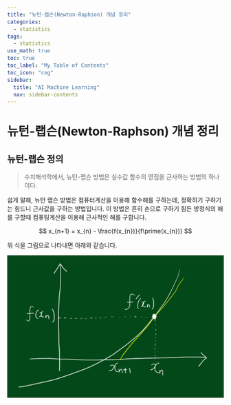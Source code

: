 ```yaml
---
title: "뉴턴-랩슨(Newton-Raphson) 개념 정리" 
categories:
  - statistics
tags:
  - statistics
use_math: true
toc: true
toc_label: "My Table of Contents"
toc_icon: "cog"
sidebar:
  title: "AI Machine Learning"
  nav: sidebar-contents
---
```


# 뉴턴-랩슨(Newton-Raphson) 개념 정리

## 뉴턴-랩슨 정의

> 수치해석학에서, 뉴턴-랩슨 방법은 실수값 함수의 영점을 근사하는 방법의 하나이다. 

쉽게 말해, 뉴턴 랩슨 방법은 컴퓨터계산을 이용해 함수해를 구하는데, 정확하기 구하기는 힘드니 근사값을 구하는 방법입니다. 
이 방법은 흔히 손으로 구하기 힘든 방정식의 해를 구할때 컴퓨팅계산을 이용해 근사적인 해를 구합니다. 

$$ x_{n+1} = x_{n} - \frac{f(x_{n})}{f\prime(x_{n})} $$

위 식을 그림으로 나타내면 아래와 같습니다. 

<center><img src="/assets/images/statistics/newton-raphson/nr01.jpg" width="800"></center>


